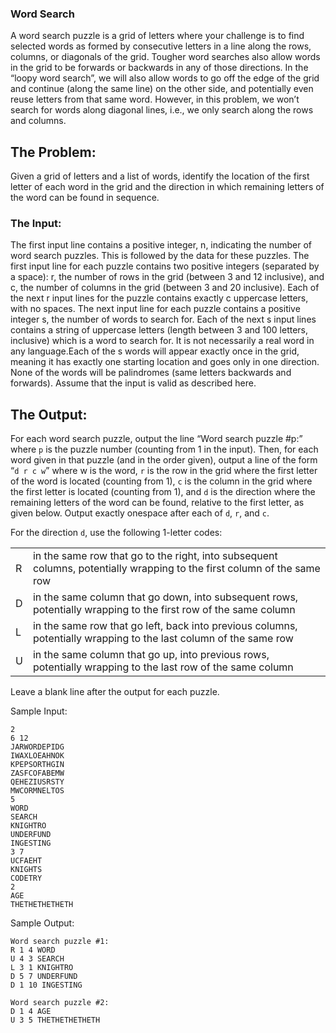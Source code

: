 ### Word Search

A word search puzzle is a grid of letters where your challenge is to find selected words as formed by consecutive letters in a line along the rows, columns, or diagonals of the grid. Tougher word searches also allow words in the grid to be forwards or backwards in any of those directions. In the  “loopy  word  search”,  we  will  also  allow  words  to  go  off  the  edge  of  the  grid  and  continue  (along  the  same  line)  on  the  other  side,  and  potentially  even  reuse  letters  from  that  same  word.  However, in this problem, we won’t search for words along diagonal lines, i.e., we only search along the rows and columns.

## The Problem:

Given a grid of letters and a list of words, identify the location of the first letter of each word in the grid and the direction in which remaining letters of the word can be found in sequence.

### The Input:

The first input line contains a positive integer, n, indicating the number of word search puzzles.  This is followed by the data for these puzzles.  The first input line for each puzzle contains two positive  integers  (separated  by  a  space):  r,  the  number  of  rows  in  the  grid  (between  3  and  12  inclusive), and c, the number of columns in the grid (between 3 and 20 inclusive).  Each of the next r  input  lines  for  the  puzzle  contains  exactly  c  uppercase  letters,  with  no  spaces.    The  next  input line for each puzzle contains a positive integer s, the number of words to search for.  Each of the next s input lines contains a string of uppercase letters (length between 3 and 100 letters, inclusive) which is a word to search for. It is not necessarily a real word in any language.Each  of  the  s  words  will  appear  exactly  once  in  the  grid,  meaning  it  has  exactly  one  starting  location  and  goes  only  in  one  direction.  None  of  the  words  will  be  palindromes  (same  letters  backwards and forwards). Assume that the input is valid as described here.

## The Output:

For  each  word  search  puzzle,  output  the  line  “Word search puzzle #p:” where `p`  is  the  puzzle number (counting from 1 in the input). Then, for each word given in that puzzle (and in the order given), output a line of the form “`d r c w`” where w is the word, `r` is the row in the grid  where  the  first  letter  of  the  word  is  located  (counting  from  1),  `c`  is  the  column  in  the  grid  where  the  first  letter  is  located  (counting  from  1),  and  `d`  is  the  direction  where  the  remaining  letters  of  the  word  can  be  found,  relative  to  the  first  letter,  as  given  below.  Output  exactly  onespace after each of `d`, `r`, and `c`.

For the direction `d`, use the following 1-letter codes:

|||
|---|---|
|R|in the same row that go to the right, into subsequent columns, potentially wrapping to the first column of the same row|
|D|in the same column that go down, into subsequent rows, potentially wrapping to the first row of the same column|
|L|in the same row that go left, back into previous columns, potentially wrapping to the last column of the same row|
|U|in the same column that go up, into previous rows, potentially wrapping to the last row of the same column|

Leave a blank line after the output for each puzzle.

Sample Input:
```
2
6 12
JARWORDEPIDG
IWAXLOEAHNOK
KPEPSORTHGIN
ZASFCOFABEMW
QEHEZIUSRSTY
MWCORMNELTOS
5
WORD
SEARCH
KNIGHTRO
UNDERFUND
INGESTING
3 7
UCFAEHT
KNIGHTS
CODETRY
2
AGE
THETHETHETHETH
```

Sample Output:
```
Word search puzzle #1:
R 1 4 WORD
U 4 3 SEARCH
L 3 1 KNIGHTRO
D 5 7 UNDERFUND
D 1 10 INGESTING

Word search puzzle #2:
D 1 4 AGE
U 3 5 THETHETHETHETH 
```